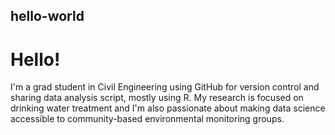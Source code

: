 ## hello-world
# Hello!
I'm a grad student in Civil Engineering using GitHub for version control and sharing data analysis script, mostly using R. My research is focused on drinking water treatment and I'm also passionate about making data science accessible to community-based environmental monitoring groups.  
